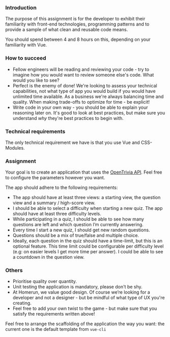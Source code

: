 ### Introduction

The purpose of this assignment is for the developer to exhibit their familiarity with front-end technologies, programming patterns and to provide a sample of what clean and reusable code means.

You should spend between 4 and 8 hours on this, depending on your familiarity with Vue. 

### How to succeed

* Fellow engineers will be reading and reviewing your code - try to imagine how you would want to review someone else's code. What would you like to see?
* Perfect is the enemy of done! We're looking to assess your technical capabilities, not what type of app you would build if you would have unlimited time available. As a business we're always balancing time and quality. When making trade-offs to optimize for time - be explicit!
* Write code in your own way - you should be able to explain your reasoning later on. It's good to look at best practices, but make sure you understand _why_ they're best practices to begin with.

### Technical requirements

The only technical requirement we have is that you use Vue and CSS-Modules.

### Assignment

Your goal is to create an application that uses the [OpenTrivia API](https://opentdb.com/api_config.php). Feel free to configure the parameters however you want.

The app should adhere to the following requirements:

- The app should have at least three views: a starting view, the question view and a summary / high-score view.
- I should be able to select a difficulty when starting a new quiz. The app should have at least three difficulty levels.
- While participating in a quiz, I should be able to see how many questions are left and which question I’m currently answering.
- Every time I start a new quiz, I should get new random questions.
- Questions should be a mix of true/false and multiple choice.
- Ideally, each question in the quiz should have a time-limit, but this is an optional feature. This time limit could be configurable per difficulty level (e.g: on easier levels I get more time per answer). I could be able to see a countdown in the question view.

### Others

- Prioritise quality over quantity.
- Unit testing the application is mandatory, please don't be shy.
- At Homerun, we value good design. Of course we’re looking for a developer and not a designer - but be mindful of what type of UX you're creating.
- Feel free to add your own twist to the game - but make sure that you satisfy the requirements written above!


Feel free to arrange the scaffolding of the application the way you want: the current one is the default template from `vue-cli`


